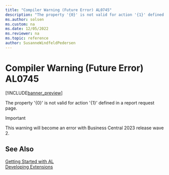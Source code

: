 ```yaml
---
title: "Compiler Warning (Future Error) AL0745"
description: "The property '{0}' is not valid for action '{1}' defined in a report request page."
ms.author: solsen
ms.custom: na
ms.date: 12/05/2022
ms.reviewer: na
ms.topic: reference
author: SusanneWindfeldPedersen
---
```

[//]: # (START>DO_NOT_EDIT)
[//]: # (IMPORTANT:Do not edit any of the content between here and the END>DO_NOT_EDIT.)
[//]: # (Any modifications should be made in the .xml files in the ModernDev repo.)
# Compiler Warning (Future Error) AL0745

[!INCLUDE[banner_preview](../includes/banner_preview.md)]

The property '{0}' is not valid for action '{1}' defined in a report request page.

> [!IMPORTANT]
> This warning will become an error with Business Central 2023 release wave 2.  

[//]: # (IMPORTANT: END>DO_NOT_EDIT)
## See Also  
[Getting Started with AL](../devenv-get-started.md)  
[Developing Extensions](../devenv-dev-overview.md)  